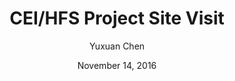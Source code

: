 ---
title: "CEI/HFS Project Site Visit"
date: "November 14, 2016"
author: "Yuxuan Chen"
content: "On the sunny afternoon of November 14th, UW Solar visited the roofs of Maple Hall and Alder Hall with staff from HFS. Artisan Electric, our contractor of the CEI Testbed project, has already finished 99 percent of Maple and the 50 KW system of Alder is under construction. For some of us, it was the first time we could actually see what real solar panels look like and we were super excited to witness our project come to the final stage from blueprint. People from Artisan were really helpful in providing our members detailed information about the solar system and the construction process. Thanks, Artisan!"
image: "UWSolarCEIHFS.jpg"
---